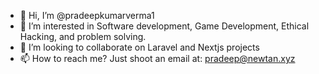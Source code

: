 - 👋 Hi, I’m @pradeepkumarverma1
- 👀 I’m interested in Software development, Game Development, Ethical Hacking, and problem solving.
- 💞️ I’m looking to collaborate on Laravel and Nextjs projects
- 📫 How to reach me? Just shoot an email at: pradeep@newtan.xyz

<!---
pradeepkumarverma1/pradeepkumarverma1 is a ✨ special ✨ repository because its `README.md` (this file) appears on your GitHub profile.
You can click the Preview link to take a look at your changes.
--->
